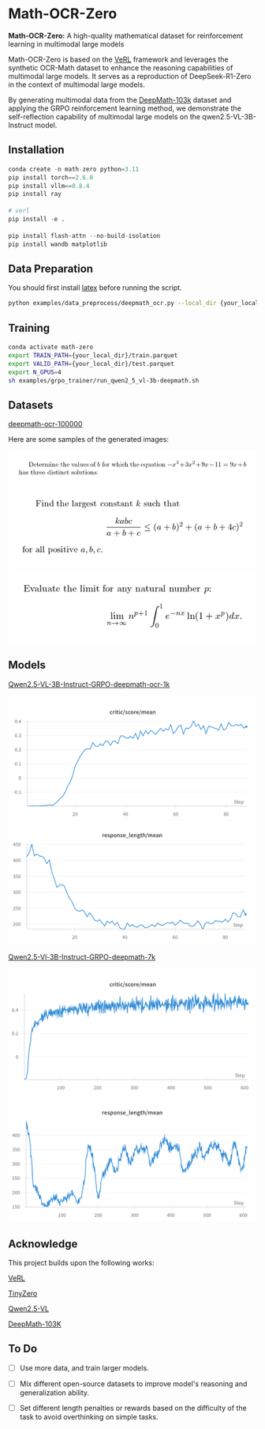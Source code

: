# Math-OCR-Zero
**Math-OCR-Zero:** A high-quality mathematical dataset for reinforcement learning in multimodal large models


Math-OCR-Zero is based on the [VeRL](https://github.com/volcengine/verl) framework and leverages the synthetic OCR-Math dataset to enhance the reasoning capabilities of multimodal large models. It serves as a reproduction of DeepSeek-R1-Zero in the context of multimodal large models.

By generating multimodal data from the [DeepMath-103k](https://huggingface.co/datasets/zwhe99/DeepMath-103K) dataset and applying the GRPO reinforcement learning method, we demonstrate the self-reflection capability of multimodal large models on the qwen2.5-VL-3B-Instruct model.
## Installation
```python
conda create -n math-zero python=3.11
pip install torch==2.6.0
pip install vllm==0.8.4
pip install ray

# verl
pip install -e .

pip install flash-attn --no-build-isolation
pip install wandb matplotlib
```

## Data Preparation
You should first install [latex](https://www.latex-project.org/get/) before running the script.
```sh
python examples/data_preprocess/deepmath_ocr.py --local_dir {your_local_dir} --train_size {your_train_size} --test_size {your_test_size}
```

## Training
```sh
conda activate math-zero
export TRAIN_PATH={your_local_dir}/train.parquet
export VALID_PATH={your_local_dir}/test.parquet
export N_GPUS=4
sh examples/grpo_trainer/run_qwen2_5_vl-3b-deepmath.sh
```

## Datasets
[deepmath-ocr-100000](https://huggingface.co/datasets/minlik/deepmath-ocr-100000)


Here are some samples of the generated images:

![3.png](examples/images/3.png)
![2.png](examples/images/2.png)
![1.png](examples/images/1.png)

## Models

[Qwen2.5-VL-3B-Instruct-GRPO-deepmath-ocr-1k](https://huggingface.co/minlik/Qwen2.5-VL-3B-Instruct-GRPO-deepmath-ocr-1k)

![vl_3b_step90_critic_score.png](examples/images/vl_3b_step90_critic_score.png)
![vl_3b_step90_response_len.png](examples/images/vl_3b_step90_response_len.png)


[Qwen2.5-Vl-3B-Instruct-GRPO-deepmath-7k](https://huggingface.co/minlik/Qwen2.5-Vl-3B-Instruct-GRPO-deepmath-7k)

![vl_3b_step610_critic_score.png](examples/images/vl_3b_step610_critic_score.png)
![vl_3b_step610_response_len.png](examples/images/vl_3b_step610_response_len.png)

## Acknowledge
This project builds upon the following works:

[VeRL](https://github.com/volcengine/verl)

[TinyZero](https://github.com/Jiayi-Pan/TinyZero#)

[Qwen2.5-VL](https://github.com/QwenLM/Qwen2.5-VL)

[DeepMath-103K](https://huggingface.co/datasets/zwhe99/DeepMath-103K)

## To Do
- [ ] Use more data, and train larger models.
- [ ] Mix different open-source datasets to improve model's reasoning and generalization ability.
- [ ] Set different length penalties or rewards based on the difficulty of the task to avoid overthinking on simple tasks.

